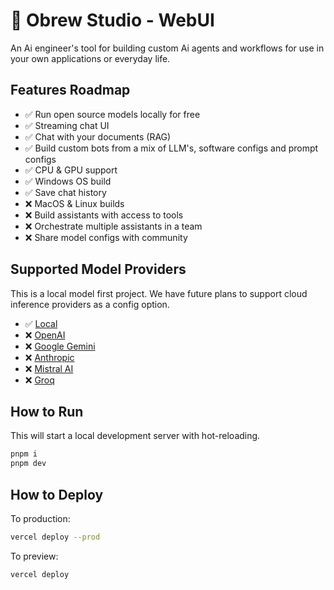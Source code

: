 # 🍺 Obrew Studio - WebUI

An Ai engineer's tool for building custom Ai agents and workflows for use in your own applications or everyday life.

<!-- https://github.com/vercel-labs/ai-chatbot -->

## Features Roadmap

- ✅ Run open source models locally for free
- ✅ Streaming chat UI
- ✅ Chat with your documents (RAG)
- ✅ Build custom bots from a mix of LLM's, software configs and prompt configs
- ✅ CPU & GPU support
- ✅ Windows OS build
- ✅ Save chat history
- ❌ MacOS & Linux builds
- ❌ Build assistants with access to tools
- ❌ Orchestrate multiple assistants in a team
- ❌ Share model configs with community

## Supported Model Providers

This is a local model first project. We have future plans to support cloud inference providers as a config option.

- ✅ [Local](https://github.com/dieharders/ai-text-server)
- ❌ [OpenAI](https://openai.com/chatgpt)
- ❌ [Google Gemini](https://gemini.google.com)
- ❌ [Anthropic](https://www.anthropic.com)
- ❌ [Mistral AI](https://mistral.ai)
- ❌ [Groq](https://groq.com)

## How to Run

This will start a local development server with hot-reloading.

```bash
pnpm i
pnpm dev
```

## How to Deploy

To production:

```bash
vercel deploy --prod
```

To preview:

```bash
vercel deploy
```

<!-- ## Release versioning

### Patch

Increase the patch version by 1 (x.x.1 to x.x.2)

### Minor

Increase the minor version by 1 (x.1.x to x.2.x)

### Major

Increase the major version by 1 (1.x.x to 2.x.x) -->

<!-- ## Tagging

- Create a commit with the package.json version increased.
- From Github, click "Releases" then create and select your tagged commit for release. -->
